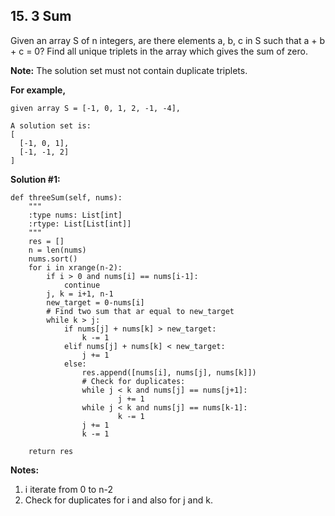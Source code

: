 ## 15. 3 Sum

Given an array S of n integers, are there elements a, b, c in S such that a + b + c = 0? Find all unique triplets in the array which gives the sum of zero.

**Note:** The solution set must not contain duplicate triplets.

**For example,** 

    given array S = [-1, 0, 1, 2, -1, -4],

    A solution set is:
    [
      [-1, 0, 1],
      [-1, -1, 2]
    ]
    
**Solution #1:**

    def threeSum(self, nums):
        """
        :type nums: List[int]
        :rtype: List[List[int]]
        """
        res = []
        n = len(nums)
        nums.sort()
        for i in xrange(n-2):
            if i > 0 and nums[i] == nums[i-1]:
                continue
            j, k = i+1, n-1
            new_target = 0-nums[i]
            # Find two sum that ar equal to new_target
            while k > j:
                if nums[j] + nums[k] > new_target:
                    k -= 1
                elif nums[j] + nums[k] < new_target:
                    j += 1
                else:
                    res.append([nums[i], nums[j], nums[k]])
                    # Check for duplicates:
                    while j < k and nums[j] == nums[j+1]:
                            j += 1
                    while j < k and nums[j] == nums[k-1]:
                            k -= 1
                    j += 1
                    k -= 1

        return res
        
**Notes:**

1. i iterate from 0 to n-2
2. Check for duplicates for i and also for j and k.

